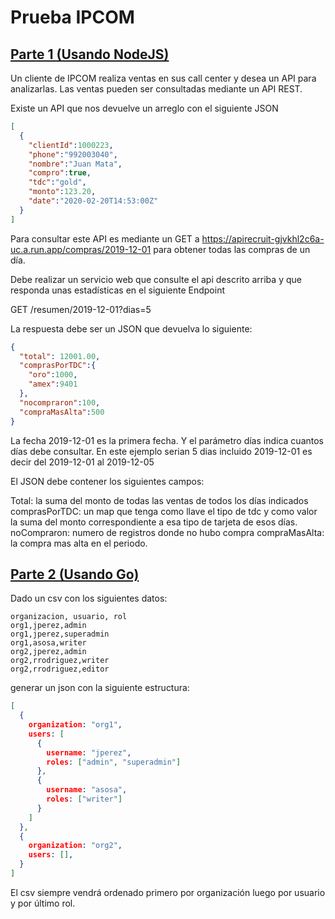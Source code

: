 # Prueba IPCOM

## [Parte 1 (Usando NodeJS)](./parte1/)
Un cliente de IPCOM realiza ventas en sus call center y desea un API para analizarlas. Las ventas pueden ser consultadas mediante un API REST. 
 
Existe un API que nos devuelve un arreglo con el siguiente JSON

```json
[
  {
    "clientId":1000223,
    "phone":"992003040",
    "nombre":"Juan Mata",
    "compro":true,
    "tdc":"gold",
    "monto":123.20,
    "date":"2020-02-20T14:53:00Z"
  }
]
```

Para consultar este API es mediante un  GET a https://apirecruit-gjvkhl2c6a-uc.a.run.app/compras/2019-12-01  para obtener todas las compras de un día. 

Debe realizar un servicio web que consulte el api descrito arriba y  que responda unas estadísticas en el siguiente Endpoint

GET /resumen/2019-12-01?dias=5 

La respuesta debe ser un JSON que devuelva lo siguiente:

```json
{
  "total": 12001.00, 
  "comprasPorTDC":{
    "oro":1000,
    "amex":9401
  },
  "nocompraron":100,
  "compraMasAlta":500
}
```

La fecha 2019-12-01 es la primera fecha. Y el parámetro días indica cuantos días debe consultar. En este ejemplo serian 5 dias incluido 2019-12-01 es decir del 2019-12-01 al 2019-12-05
 
El JSON debe contener los siguientes campos: 

Total: la suma del monto de todas las ventas de todos los días indicados
comprasPorTDC: un map que tenga como llave el tipo de tdc y como valor la suma del monto correspondiente a esa tipo de tarjeta de esos días. 
noCompraron: numero de registros donde no hubo compra
compraMasAlta: la compra mas alta en el periodo. 

## [Parte 2 (Usando Go)](./parte2/)
Dado un csv con los siguientes datos:

```csv
organizacion, usuario, rol 
org1,jperez,admin 
org1,jperez,superadmin
org1,asosa,writer
org2,jperez,admin 
org2,rrodriguez,writer
org2,rrodriguez,editor
```

generar un json con la siguiente estructura:

```json
[
  {
    organization: "org1",
    users: [
      {
        username: "jperez",
        roles: ["admin", "superadmin"]
      },
      {
        username: "asosa",
        roles: ["writer"]
      }
    ]
  }, 
  {
    organization: "org2",
    users: [],
  }
]
```

El csv siempre vendrá ordenado primero por organización luego por usuario y por último rol.  
